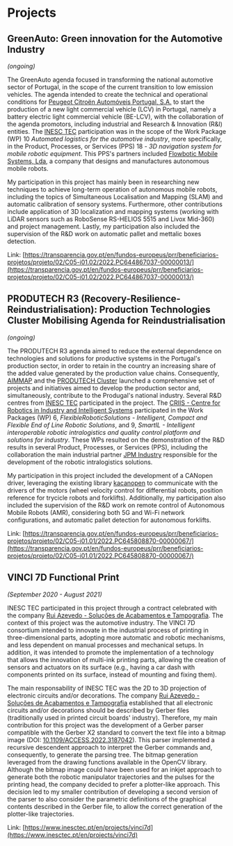# Projects

## GreenAuto: Green innovation for the Automotive Industry

_(ongoing)_

The GreenAuto agenda focused in transforming the national automotive sector of
Portugal, in the scope of the current transition to low emission vehicles.
The agenda intended to create the technical and operational conditions for
[Peugeot Citroën Automóveis Portugal,  S.A.](https://www.stellantis.com/) to
start the production of a new light commercial vehicle (LCV)  in Portugal,
namely a battery electric light commercial vehicle (BE-LCV), with the
collaboration of the agenda promotors, including industrial and
Research & Innovation (R&I) entities.
The [INESC TEC](https://inesctec.pt/en) participation was in the scope of the
Work Package (WP) 10 _Automated logistics for the automotive industry_, more
specifically, in the Product, Processes, or Services (PPS) 18 -
_3D navigation system for mobile robotic equipment_.
This PPS's partners included
[Flowbotic Mobile Systems, Lda](https://www.flowbotic.eu/), a company that
designs and manufactures autonomous mobile robots.

My participation in this project has mainly been in researching new techniques
to achieve long-term operation of autonomous mobile robots, including the topics
of Simultaneous Localisation and Mapping (SLAM) and automatic calibration of
sensory systems.
Furthermore, other contributions include application of 3D localization and
mapping systems (working with LiDAR sensors such as RoboSense RS-HELIOS 5515 and
Livox Mid-360) and project management.
Lastly, my participation also included the supervision of the R&D work on
automatic pallet and mettalic boxes detection.

Link:
[https://transparencia.gov.pt/en/fundos-europeus/prr/beneficiarios-projetos/projeto/02/C05-i01.02/2022.PC644867037-00000013/](https://transparencia.gov.pt/en/fundos-europeus/prr/beneficiarios-projetos/projeto/02/C05-i01.02/2022.PC644867037-00000013/)

## PRODUTECH R3 (Recovery-Resilience-Reindustrialisation): Production Technologies Cluster Mobilising Agenda for Reindustrialisation

_(ongoing)_

The PRODUTECH R3 agenda aimed to reduce the external dependence on technologies
and solutions for productive systems in the Portugal's production sector, in
order to retain in the country an increasing share of the added value generated
by the production value chains.
Consequently, [AIMMAP](https://www.metalportugal.pt/) and the
[PRODUTECH Cluster](http://www.produtech.org/) launched a comprehensive set of
projects and initiatives aimed to develop the production sector and,
simultaneously, contribute to the Produgal's national industry.
Several R&D centres from [INESC TEC](https://inesctec.pt/en) participated in the
project. The
[CRIIS - Centre for Robotics in Industry and Intelligent Systems](https://www.inesctec.pt/en/centres/criis)
participated in the Work Packages (WP) 6,
_FlexibleRoboticSolutions - Intelligent, Compact and Flexible End of Line_
_Robotic Solutions_, and 9,
_SmartIL - Intelligent interoperable robotic intralogistics and quality control_
_platform and solutions for industry_.
These WPs resulted on the demonstration of the R&D results in several
Product, Processes, or Services (PPS), including the collaboration the main
industrial partner [JPM Industry](https://jpm.pt/) responsible for the
development of the robotic intralogistics solutions.

My participation in this project included the development of a CANopen driver,
leveraging the existing library
[kacanopen](https://github.com/KITmedical/kacanopen) to communicate with the
drivers of the motors (wheel velocity control for differential robots, position
reference for trycicle robots and forklifts).
Additionally, my participation also included the supervision of the R&D work on
remote control of Autonomous Mobile Robots (AMR), considering both 5G and Wi-Fi
network configurations, and automatic pallet detection for autonomous forklifts.

Link: [https://transparencia.gov.pt/en/fundos-europeus/prr/beneficiarios-projetos/projeto/02/C05-i01.01/2022.PC645808870-00000067/](https://transparencia.gov.pt/en/fundos-europeus/prr/beneficiarios-projetos/projeto/02/C05-i01.01/2022.PC645808870-00000067/)

## VINCI 7D Functional Print

_(September 2020 - August 2021)_

INESC TEC participated in this project through a contract celebrated with the company [Rui Azevedo - Soluções de Acabamentos e Tampografia](https://www.ruiazevedo.pt/pt).
The context of this project was the automotive industry. The VINCI 7D consortium intended to innovate in the industrial process of printing in three-dimensional parts, adopting more automatic and robotic mechanisms, and less dependent on manual processes and mechanical setups. In addition, it was intended to promote the implementation of a technology that allows the innovation of multi-ink printing parts, allowing the creation of sensors and actuators on its surface (e.g., having a car dash with components printed on its surface, instead of mounting and fixing them).

The main responsability of INESC TEC was the 2D to 3D projection of electronic circuits and/or decorations. The company [Rui Azevedo - Soluções de Acabamentos e Tampografia](https://www.ruiazevedo.pt/pt) established that all electronic circuits and/or decorations should be described by Gerber files (traditionally used in printed circuit boards' industry). Therefore, my main contribution for this project was the development of a Gerber parser compatible with the Gerber X2 standard to convert the text file into a bitmap image (DOI: [10.1109/ACCESS.2022.3187042](https://doi.org/10.1109/ACCESS.2022.3187042)). This parser implemented a recursive descendent approach to interpret the Gerber commands and, consequently, to generate the parsing tree. The bitmap generation leveraged from the drawing functions available in the OpenCV library.
Although the bitmap image could have been used for an inkjet approach to generate both the robotic manipulator trajectories and the pulses for the printing head, the company decided to prefer a plotter-like approach. This decision led to my smaller contribution of developing a second version of the parser to also consider the parametric definitions of the graphical contents described in the Gerber file, to allow the correct generation of the plotter-like trajectories.

Link: [https://www.inesctec.pt/en/projects/vinci7d](https://www.inesctec.pt/en/projects/vinci7d)
